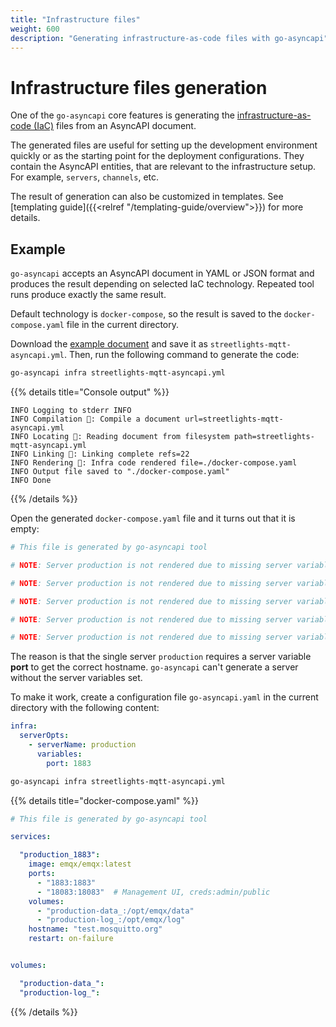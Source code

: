 ```yaml
---
title: "Infrastructure files"
weight: 600
description: "Generating infrastructure-as-code files with go-asyncapi"
---
```


# Infrastructure files generation

One of the `go-asyncapi` core features is generating the 
[infrastructure-as-code (IaC)](https://en.wikipedia.org/wiki/Infrastructure_as_code) files from an AsyncAPI document. 

The generated files are useful for setting up the development environment quickly or as the starting point 
for the deployment configurations.
They contain the AsyncAPI entities, that are relevant to the infrastructure setup. For example, `servers`, `channels`, etc.

The result of generation can also be customized in templates. 
See [templating guide]({{<relref "/templating-guide/overview">}}) for more details.

## Example

`go-asyncapi` accepts an AsyncAPI document in YAML or JSON format and produces the result depending on selected IaC technology.
Repeated tool runs produce exactly the same result.

Default technology is `docker-compose`, so the result is saved to the `docker-compose.yaml` file in the current directory.

Download the [example document](https://github.com/asyncapi/spec/blob/master/examples/streetlights-mqtt-asyncapi.yml)
and save it as `streetlights-mqtt-asyncapi.yml`. Then, run the following command to generate the code:

```bash
go-asyncapi infra streetlights-mqtt-asyncapi.yml
```

{{% details title="Console output" %}}
```console
INFO Logging to stderr INFO
INFO Compilation 🔨: Compile a document url=streetlights-mqtt-asyncapi.yml
INFO Locating 📡: Reading document from filesystem path=streetlights-mqtt-asyncapi.yml
INFO Linking 🔗: Linking complete refs=22
INFO Rendering 🎨: Infra code rendered file=./docker-compose.yaml
INFO Output file saved to "./docker-compose.yaml"
INFO Done
```
{{% /details %}}

Open the generated `docker-compose.yaml` file and it turns out that it is empty:

```yaml
# This file is generated by go-asyncapi tool

# NOTE: Server production is not rendered due to missing server variables in the go-asyncapi configuration

# NOTE: Server production is not rendered due to missing server variables in the go-asyncapi configuration

# NOTE: Server production is not rendered due to missing server variables in the go-asyncapi configuration

# NOTE: Server production is not rendered due to missing server variables in the go-asyncapi configuration

# NOTE: Server production is not rendered due to missing server variables in the go-asyncapi configuration
```

The reason is that the single server `production` requires a server variable **port** to get the correct hostname.
`go-asyncapi` can't generate a server without the server variables set.

To make it work, create a configuration file `go-asyncapi.yaml` in the current directory with the following content:

```yaml
infra:
  serverOpts:
    - serverName: production
      variables:
        port: 1883
```

```bash
go-asyncapi infra streetlights-mqtt-asyncapi.yml
```

{{% details title="docker-compose.yaml" %}}
```yaml
# This file is generated by go-asyncapi tool

services:

  "production_1883":
    image: emqx/emqx:latest
    ports:
      - "1883:1883"
      - "18083:18083"  # Management UI, creds:admin/public
    volumes:
      - "production-data_:/opt/emqx/data"
      - "production-log_:/opt/emqx/log"
    hostname: "test.mosquitto.org"
    restart: on-failure


volumes:

  "production-data_":
  "production-log_":
```
{{% /details %}}
